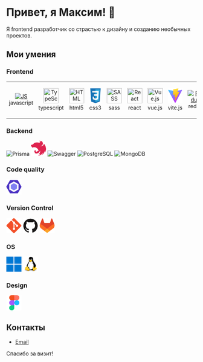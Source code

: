 # Привет, я Максим! 👋

Я frontend разработчик со страстью к дизайну и созданию необычных проектов.

## Мои умения

### Frontend
<table width='100%'>
  <tr>
    <td align="center" width="110" height="90">
      <a href="#maxnes3-stack">
        <img src="https://cdn.jsdelivr.net/gh/devicons/devicon/icons/javascript/javascript-original.svg" width="40" height="40" alt="JS" title="JavaScript" />
      </a>
      <br>javascript
    </td>
    <td align="center" width="110" height="90">
      <a href="#maxnes3-stack">
        <img src="https://cdn.jsdelivr.net/gh/devicons/devicon/icons/typescript/typescript-original.svg" width="40" height="40 alt="TS" title="TypeScript" />
      </a>
      <br>typescript
    </td>
    <td align="center" width="110" height="90">
      <a href="#maxnes3-stack">
        <img src="https://cdn.jsdelivr.net/gh/devicons/devicon/icons/html5/html5-original.svg" width="40" height="40 alt="HTML" title="HTML" />
      </a>
      <br>html5
    </td>
    <td align="center" width="110" height="90">
      <a href="#maxnes3-stack">
        <img src="https://github.com/devicons/devicon/blob/v2.16.0/icons/css3/css3-original.svg" width="40" height="40 alt="CSS" title="CSS" />
      </a>
      <br>css3
    </td>
    <td align="center" width="110" height="90">
      <a href="#maxnes3-stack">
        <img src="https://cdn.jsdelivr.net/gh/devicons/devicon/icons/sass/sass-original.svg" width="40" height="40 alt="SASS" title="SASS" />
      </a>
      <br>sass
    </td>
    <td align="center" width="110" height="90">
      <a href="#maxnes3-stack">
        <img src="https://cdn.jsdelivr.net/gh/devicons/devicon/icons/react/react-original.svg" width="40" height="40 alt="React" title="React" />
      </a>
      <br>react
    </td>
    <td align="center" width="110" height="90">
      <a href="#maxnes3-stack">
        <img src="https://cdn.jsdelivr.net/gh/devicons/devicon/icons/vuejs/vuejs-original.svg" width="40" height="40 alt="Vue.js" title="Vue.js" />
      </a>
      <br>vue.js
    </td>
    <td align="center" width="110" height="90">
      <a href="#maxnes3-stack">
        <img src="https://github.com/devicons/devicon/blob/v2.16.0/icons/vitejs/vitejs-original.svg" height="40" alt="Vite" title="Vite" />
      </a>
      <br>vite.js
    </td>
    <td align="center" width="110" height="90">
      <a href="#maxnes3-stack">
        <img src="https://cdn.jsdelivr.net/gh/devicons/devicon/icons/redux/redux-original.svg" height="40" alt="Redux" title="Redux" />
      </a>
      <br>redux
    </td>
    <td align="center" width="110" height="90">
      <a href="#maxnes3-stack">
        <img src="https://cdn.jsdelivr.net/gh/devicons/devicon/icons/npm/npm-original-wordmark.svg" height="40" alt="NPM" title="NPM" />
      </a>
      <br>npm
    </td>
    <td align="center" width="110" height="90">
      <a href="#maxnes3-stack">
        <img src="https://github.com/devicons/devicon/blob/v2.16.0/icons/tailwindcss/tailwindcss-original.svg" height="40" alt="Tailwind" title="Tailwind" />
      </a>
      <br>tailwindcss
    </td>
    <td align="center" width="110" height="90">
      <a href="#maxnes3-stack">
        <img src="https://cdn.jsdelivr.net/gh/devicons/devicon/icons/bootstrap/bootstrap-original.svg" height="40" alt="Bootstrap" title="Bootstrap" />
      </a>
      <br>bootstrap
    </td>
    <td align="center" width="110" height="90">
      <a href="#maxnes3-stack">
        <img src="https://github.com/devicons/devicon/blob/v2.16.0/icons/axios/axios-plain.svg" height="40" alt="Axios" title="Axios" />
      </a>
      <br>axios
    </td>
    <td align="center" width="110" height="90">
      <a href="#maxnes3-stack">
        <img src="https://cdn.jsdelivr.net/gh/devicons/devicon/icons/jquery/jquery-original.svg" height="40" alt="AJAX" title="AJAX" />
      </a>
      <br>ajax
    </td>
  </tr> 
</table>

### Backend
<div>
  <img src="https://cdn.jsdelivr.net/gh/devicons/devicon/icons/prisma/prisma-original.svg" height="40" alt="Prisma" title="Prisma" />
  <img src="https://github.com/devicons/devicon/blob/v2.16.0/icons/nestjs/nestjs-original.svg" height="40" alt="Nest.js" title="Nest.js" />
  <img src="https://cdn.jsdelivr.net/gh/devicons/devicon/icons/swagger/swagger-original.svg" height="40" alt="Swagger" title="Swagger" />
  <img src="https://cdn.jsdelivr.net/gh/devicons/devicon/icons/postgresql/postgresql-original.svg" height="40" alt="PostgreSQL" title="PostgreSQL" />
  <img src="https://cdn.jsdelivr.net/gh/devicons/devicon/icons/mongodb/mongodb-original.svg" height="40" alt="MongoDB" title="MongoDB" />
</div>

### Code quality
<div>
  <img src="https://github.com/devicons/devicon/blob/v2.16.0/icons/eslint/eslint-original.svg" height="40" alt="Eslint" title="Eslint" />
</div>

### Version Control
<div>
  <img src="https://github.com/devicons/devicon/blob/v2.16.0/icons/git/git-original.svg" height="40" alt="Git" title="Git" />
  <img src="https://github.com/devicons/devicon/blob/v2.16.0/icons/github/github-original.svg" height="40" alt="GitHub" title="GitHub" />
  <img src="https://github.com/devicons/devicon/blob/v2.16.0/icons/gitlab/gitlab-original.svg" height="40" alt="GitLab" title="GitLab" />
</div>

### OS
<div>
  <img src="https://github.com/devicons/devicon/blob/v2.16.0/icons/windows11/windows11-original.svg" height="40" alt="Windows" title="Windows" />
  <img src="https://github.com/devicons/devicon/blob/v2.16.0/icons/linux/linux-original.svg" height="40" alt="Linux" title="Linux" />
</div>

### Design
<div>
  <img src="https://github.com/devicons/devicon/blob/v2.16.0/icons/figma/figma-original.svg" height="40" alt="Figma" title="Figma" />
</div>
  
## Контакты

- [Email](maxnes332@yandex.ru)

Спасибо за визит!
